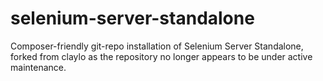 selenium-server-standalone
==========================

Composer-friendly git-repo installation of Selenium Server Standalone, forked from claylo as the repository no longer appears to be under active maintenance.
